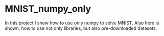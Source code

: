 # MNIST_numpy_only

In this project I show how to use only numpy to solve MNIST. Also here is shown, how to use not only libraries, but also pre-downloaded datasets.
